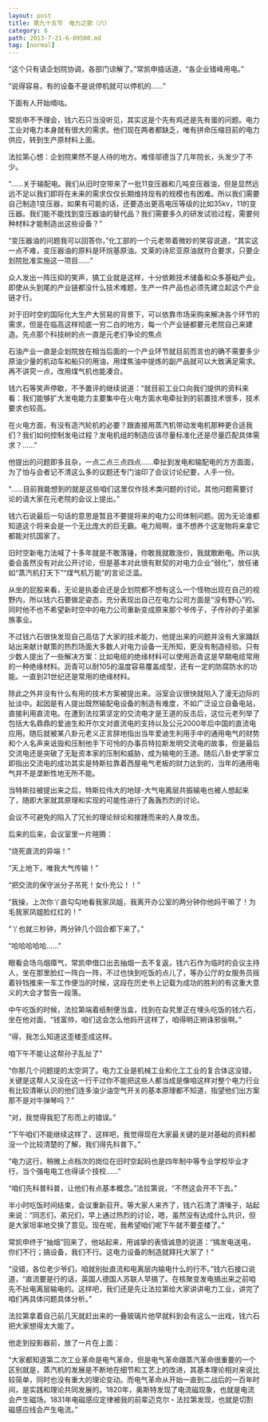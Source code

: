 ```yaml
---
layout: post
title: 第九十五节　电力之歌（六）
category: 6
path: 2013-7-21-6-09500.md
tag: [normal]
---
```


“这个只有请企划院协调，各部门谅解了。”常凯申插话道，“各企业错峰用电。”

“说得容易，有的设备不是说停机就可以停机的……”

下面有人开始嘀咕。

常凯申不予理会，钱六石只当没听见，其实这是个先有鸡还是先有蛋的问题。电力工业对电力本身就有很大的需求。他们现在两者都缺乏，唯有拼命压缩目前的电力供应，转到生产原材料上面。

法拉第心想：企划院果然不是人待的地方。难怪邬德当了几年院长，头发少了不少。

“……关于输配电。我们从旧时空带来了一批11变压器和几吨变压器油，但是显然远远不足以我们即将在未来的需求仅仅长期维持现有的规模也有困难。所以我们需要自己制造1变压器，如果有可能的话，还要造出更高电压等级的比如35kv，11的变压器。我们能不能找到变压器油的替代品？我们需要多久的研发试验过程，需要何种材料才能制造出这些设备？”

“变压器油的问题我可以回答你，”化工部的一个元老带着微妙的笑容说道，“其实这一点不难，变压器油的原料是环烷基原油。文莱的诗尼亚原油就符合要求，只要企划院批准实施这一项目……”

众人发出一阵压抑的笑声，搞工业就是这样，十分依赖技术储备和众多基础产业。即使从头到尾的产业链都没什么技术难题，生产一件产品也必须先建立起这个产业链才行。

对于旧时空的国际化大生产大贸易的背景下，可以依靠市场采购来解决各个环节的需求，但是在临高这样彻底一穷二白的地方，每一个产业链都要元老院自己来建造。先点那个科技树的点一直是元老们争论的焦点

石油产业一直是企划院放在相当后面的一个产业环节就目前而言也的确不需要多少原油少量的机动车和船只的用油，用煤焦油中提炼的副产品就可以大致满足需求。再不讲究一点，改用煤气机也能凑合。

钱六石等笑声停歇，不予置评的继续说道：“就目前工业口向我们提供的资料来看：我们能够扩大发电能力主要集中在火电方面水电牵扯到的前置技术很多，技术要求也较高。

在火电方面，有没有造汽轮机的必要？跟直接用蒸汽机带动发电机那种更合适我们？我们如何控制发电过程？发电机组的制造应该尽量标准化还是尽量匹配具体需求？……”

他提出的问题即多且杂，一点二点三点四点……牵扯到发电和输配电的方方面面，为了怕与会者记不清这么多的议题还专门油印了会议讨论纪要，人手一份。

“……目前我能想到的就是这些咱们这里仅作技术类问题的讨论。其他问题需要讨论的请大家在元老院的会议上提出。”

钱六石说最后一句话的意思是暂且不要提将来的电力公司体制问题。因为无论谁都知道这个将来会是一个无比庞大的巨无霸。电力局啊，谁不想养个这宠物将来拿它都能对抗国家了。

旧时空新电力法喊了十多年就是不敢落锤，你敢我就敢涨价，我就敢断电。所以执委会虽然没有对此公开讨论，但是基本对此很有默契的对电力企业“弱化”，放任诸如“蒸汽机打天下”“煤气机万能”的言论泛滥。

从坐的屁股来看，无论是执委会还是企划院都不想有这么一个怪物出现在自己的视野内，所以钱六石要做足姿态，充分表现出自己在电力公司方面是“没有野心”的。同时他不也不希望新时空中的电力公司重新变成原来那个爷传子，子传孙的子弟家族事业。

不过钱六石很快发现自己高估了大家的技术能力，他提出来的问题并没有大家踊跃站出来献计献策的热烈场面大多数人对电力设备一无所知，更没有制造经验。只有少数人提出了一些解决方案：比如电缆的绝缘材料可以使用沥青这是早期电缆常用的一种绝缘材料。沥青可以耐105的温度容易覆盖成型，还有一定的防腐防水的功能。一直到21世纪还是常用的绝缘材料。

除此之外并没有什么有用的技术方案被提出来。浴室会议很快就陷入了漫无边际的扯淡中。起因是有人提出既然输配电设备的制造有难度，不如广泛设立自备电站，直接利用直流电。在遭到法拉第坚定的交流电才是王道的反击后，这位元老列举了包括大名鼎鼎的爱迪生和开尔文对直流电的支持以及公元2000年后中国的直流电应用。随后就被某八卦元老义正言辞地指出当年爱迪生利用手中的通用电气的财势和个人名声来诋毁和压制他手下可怜的办事员特拉斯发明交流电的故事，但是最后交流电还是突破了无耻资本家的压制和威胁，成为输电的王道。随后八卦史学家立即指出交流电的成功其实是特斯拉靠着西屋电气老板的财力达到的，当年的通用电气并不是垄断性地无所不能。

当特斯拉被提出来之后，特斯拉伟大的地球-大气电离层共振输电也被人想起来了，随即大家就其原理和实现的可能性进行了轰轰烈烈的讨论。

会议不可避免的陷入了冗长的理论辩论和接踵而来的人身攻击。

后来的后来，会议室里一片暄腾：

“烧死直流的异端！”

“天上地下，唯我大气传输！”

“把交流的保守派分子吊死！女仆充公！！”

“我操，上次你丫直勾勾地看我家凤姐，我离开办公室的两分钟你他妈干嘛了！为毛我家凤姐脸红红的！”

“丫也就三秒钟，两分钟几个回合都下来了。”

“哈哈哈哈哈……”

眼看会场乌烟瘴气，常凯申借口出去抽烟一去不复返，钱六石作为临时的会议主持人，坐在那里脸红一阵白一阵，不过也快到吃饭的点儿了，等办公厅的女服务员摇着铃铛推来一车工作便当的时候，这段在历史书上记载为成功的胜利的有这重大意义的大会才暂告一段落。

中午吃饭的时候，法拉第端着纸制便当盒，找到在旮旯里正在埋头吃饭的钱六石，坐在他对面，“钱富帅，咱们这会怎么他妈开这样了，咱得明正朔诛邪佞啊。”

“得，我怎么知道这歪楼歪成这样。

咱下午不能让这帮孙子乱扯了”

“你那几个问题提的太空洞了。电力工业是机械工业和化工工业的复合体这没错，关键是这帮人又没在这一行干过你不能把这些人都当成是像咱这样对整个电力行业有比较清晰认识的他们连多油少油空气开关的基本原理都不知道，指望他们出方案那不是对牛弹琴吗？”

“对，我觉得我犯了形而上的错误。”

“下午咱们不能继续这样了，这样吧，我觉得现在大家最关键的是对基础的资料都没一个比较清楚的了解，我们得先科普下。”

“电力这行，稍微上点档次的岗位在旧时空起码也是四年制中等专业学校毕业才行，当个强电电工也得读个技校……”

“咱们先科普科普，让他们有点基本概念。”法拉第说，“不然这会开不下去。”

半小时吃饭时间结束，会议重新召开。等大家人来齐了，钱六石清了清嗓子，站起来说：“同志们，弟兄们，早上通过热烈的讨论，嗯，虽然没有达成什么共识，但是大家坦率地交换了意见。现在呢，我希望咱们呢下午就不要歪楼了。”

常凯申终于“抽烟”回来了，他站起来，用诚挚的表情诚恳的说道：“搞发电送电，你们不行；搞设备，我们不行。这电力设备的制造就拜托大家了！”

“没错，各位老少爷们，咱就别扯直流和电离层内输电什么的行不。”钱六石接口说道，“直流要是行的话，英国人德国人苏联人早搞了。在核聚变发电搞出来之前咱先不扯电离层输电的。这样吧，我们还是先让法拉第给大家讲讲电力工业，讲完了咱们再具体问题具体分析。”

法拉第拿着自己前几天就赶出来的一叠玻璃片他早就料到会有这么一出戏，钱六石把大家想得太大能了。

他走到投影器前，放了一片在上面：

“大家都知道第二次工业革命是电气革命，但是电气革命跟蒸汽革命很重要的一个区别就是，蒸汽机的发展是不断地在细节和工艺上的改进，其基本理论相对来说比较简单，同时也没有重大的理论变动。而电气革命从开始一直到二战后的一百年时间，是实践和理论共同发展的。1820年，奥斯特发现了电流磁现象，也就是电流会产生磁场。1831年电磁感应定律被我的前辈迈克尔・法拉第发现，也就是切割磁感应线会产生电流。”
